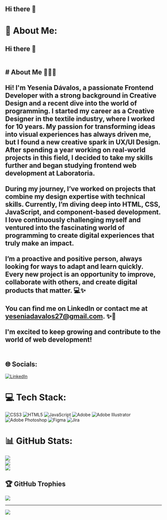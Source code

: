 ## Hi there 👋

# 💫 About Me:
## Hi there 👋<br><br><br># About Me 👩🏼‍💻<br><br>Hi! I'm **Yesenia Dávalos**, a passionate **Frontend Developer** with a strong background in **Creative Design** and a recent dive into the world of **programming**. I started my career as a Creative Designer in the textile industry, where I worked for **10 years**. My passion for transforming ideas into visual experiences has always driven me, but I found a new creative spark in **UX/UI Design**. After spending a year working on real-world projects in this field, I decided to take my skills further and began studying **frontend web development** at **Laboratoria**.<br><br>During my journey, I’ve worked on projects that combine my design expertise with technical skills. Currently, I’m diving deep into **HTML**, **CSS**, **JavaScript**, and component-based development. I love continuously challenging myself and ventured into the fascinating world of **programming** to create digital experiences that truly make an impact.<br><br>I’m a **proactive** and **positive** person, always looking for ways to adapt and learn quickly. Every new project is an opportunity to improve, collaborate with others, and create digital products that matter. 💻✨<br><br>You can find me on **LinkedIn** or contact me at **yeseniadavalos27@gmail.com**. ✨🚀<br><br>I'm excited to keep growing and contribute to the world of web development!<br><br>


## 🌐 Socials:
[![LinkedIn](https://img.shields.io/badge/LinkedIn-%230077B5.svg?logo=linkedin&logoColor=white)](https://linkedin.com/in/https://www.linkedin.com/in/yesenia-davalos-buitrago-developer/) 

# 💻 Tech Stack:
![CSS3](https://img.shields.io/badge/css3-%231572B6.svg?style=for-the-badge&logo=css3&logoColor=white) ![HTML5](https://img.shields.io/badge/html5-%23E34F26.svg?style=for-the-badge&logo=html5&logoColor=white) ![JavaScript](https://img.shields.io/badge/javascript-%23323330.svg?style=for-the-badge&logo=javascript&logoColor=%23F7DF1E) ![Adobe](https://img.shields.io/badge/adobe-%23FF0000.svg?style=for-the-badge&logo=adobe&logoColor=white) ![Adobe Illustrator](https://img.shields.io/badge/adobe%20illustrator-%23FF9A00.svg?style=for-the-badge&logo=adobe%20illustrator&logoColor=white) ![Adobe Photoshop](https://img.shields.io/badge/adobe%20photoshop-%2331A8FF.svg?style=for-the-badge&logo=adobe%20photoshop&logoColor=white) ![Figma](https://img.shields.io/badge/figma-%23F24E1E.svg?style=for-the-badge&logo=figma&logoColor=white) ![Jira](https://img.shields.io/badge/jira-%230A0FFF.svg?style=for-the-badge&logo=jira&logoColor=white)
# 📊 GitHub Stats:
![](https://github-readme-stats.vercel.app/api?username=YeseniaDavalos&theme=dark&hide_border=false&include_all_commits=false&count_private=false)<br/>
![](https://github-readme-streak-stats.herokuapp.com/?user=YeseniaDavalos&theme=dark&hide_border=false)<br/>
![](https://github-readme-stats.vercel.app/api/top-langs/?username=YeseniaDavalos&theme=dark&hide_border=false&include_all_commits=false&count_private=false&layout=compact)

## 🏆 GitHub Trophies
![](https://github-profile-trophy.vercel.app/?username=YeseniaDavalos&theme=monokai&no-frame=false&no-bg=true&margin-w=4)

---
[![](https://visitcount.itsvg.in/api?id=YeseniaDavalos&icon=0&color=0)](https://visitcount.itsvg.in)

<!-- Proudly created with GPRM ( https://gprm.itsvg.in ) -->
